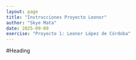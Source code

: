 ```yaml
---
layout: page
title: "Instrucciones Proyecto Leonor"
author: "Skye Mata"
date: 2025-09-09
exercise: "Proyecto 1: Leonor López de Córdoba"
---
```


#Heading
